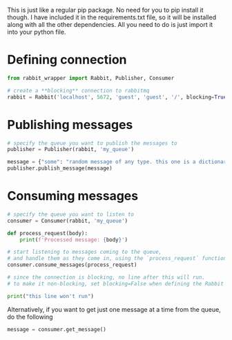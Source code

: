 This is just like a regular pip package. No need for you to pip install it though. I have included it in the requirements.txt file, so it will be installed along with all the other dependencies. All you need to do is just import it into your python file.

# Defining connection
```python
from rabbit_wrapper import Rabbit, Publisher, Consumer

# create a **blocking** connection to rabbitmq
rabbit = Rabbit('localhost', 5672, 'guest', 'guest', '/', blocking=True)
```

# Publishing messages
```python
# specify the queue you want to publish the messages to
publisher = Publisher(rabbit, 'my_queue')

message = {"some": "random message of any type. this one is a dictionary."}
publisher.publish_message(message)
```

# Consuming messages
```python
# specify the queue you want to listen to
consumer = Consumer(rabbit, 'my_queue')

def process_request(body):
    print(f'Processed message: {body}')

# start listening to messages coming to the queue,
# and handle them as they come in, using the `process_request` function
consumer.consume_messages(process_request)

# since the connection is blocking, no line after this will run.
# to make it non-blocking, set blocking=False when defining the Rabbit connection.

print("this line won't run")
```

Alternatively, if you want to get just one message at a time from the queue, do the following
```python
message = consumer.get_message()
```
